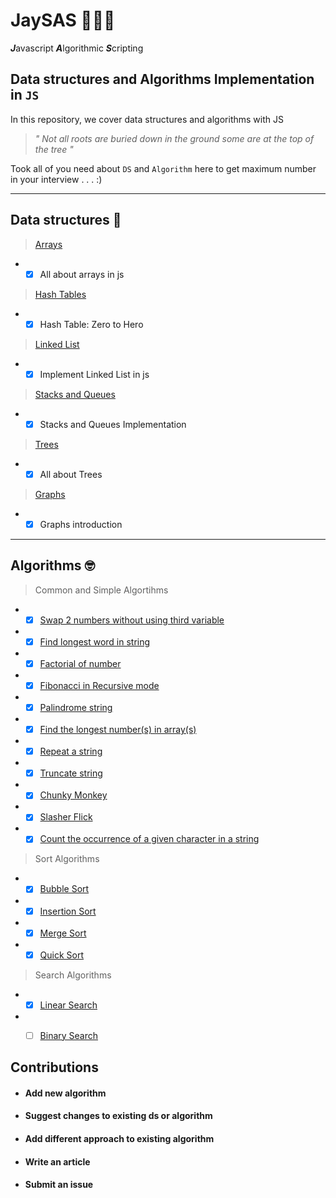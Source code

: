 # JaySAS 👨‍💻🔥
***J***avascript ***A***lgorithmic ***S***cripting  
   
   
## Data structures and Algorithms Implementation in ``JS ``
   
In this repository, we cover data structures and algorithms with JS

> *" Not all roots are buried down in the ground some are at the top of the tree "*

Took all of you need about `DS` and `Algorithm` here to get maximum number in your interview . . . :)

   
   
***  
## Data structures :floppy_disk:
>  [Arrays](Data-Structures/Arrays)
* - [x] All about arrays in js

>  [Hash Tables](Data-Structures/Hash-Tables)
* - [x] Hash Table: Zero to Hero

>  [Linked List](Data-Structures/Linked-List)
* - [x] Implement Linked List in js

>  [Stacks and Queues](Data-Structures/Stacks-and-Queues)
* - [x] Stacks and Queues Implementation

>  [Trees](Data-Structures/Trees)
* - [x] All about Trees

>  [Graphs](Data-Structures/Graphs)
* - [x] Graphs introduction

*** 

## Algorithms :nerd_face:   

>  Common and Simple Algortihms
* - [x] [Swap 2 numbers without using third variable](Algorithms/Basic/swap.js)
* - [x] [Find longest word in string](Algorithms/Basic/find-the-longest-word-in-string.js)
* - [x] [Factorial of number](Algorithms/Basic/factorial-of-number.js)
* - [x] [Fibonacci in Recursive mode](Algorithms/Basic/fibonacci.js)
* - [x] [Palindrome string](Algorithms/Basic/palindrome.js)
* - [x] [Find the longest number(s) in array(s)](Algorithms/Basic/return-largest-number-in-array.js)
* - [x] [Repeat a string](Algorithms/Basic/repeat-string.js)
* - [x] [Truncate string](Algorithms/Basic/truncate-string.js)
* - [x] [Chunky Monkey](Algorithms/Intermed/chunky-monkey.js)
* - [x] [Slasher Flick](Algorithms/Basic/slasher-flick.js)  
* - [x] [Count the occurrence of a given character in a string](Algorithms/Basic/character-in-string.js)
>  Sort Algorithms
* - [x] [Bubble Sort](Algorithms/Intermed/sort-algorithms/bubble-sort.js)
* - [x] [Insertion Sort](Algorithms/Intermed/sort-algorithms/insertion-sort.js)
* - [x] [Merge Sort](Algorithms/Intermed/sort-algorithms/merge-sort.js)
* - [x] [Quick Sort](Algorithms/Intermed/sort-algorithms/quick-sort.js)

>  Search Algorithms
* - [x] [Linear Search](Algorithms/Intermed/search-algorithms/linear-search.js)
* - [ ] [Binary Search](Algorithms/Intermed/search-algorithms/binary-search.js)


## Contributions
* #### Add new algorithm
* #### Suggest changes to existing ds or algorithm
* #### Add different approach to existing algorithm
* #### Write an article
* #### Submit an issue
